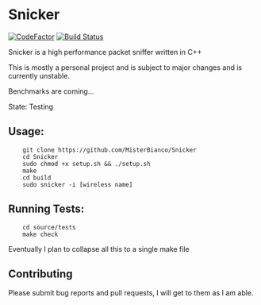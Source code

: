 Snicker
===

[![CodeFactor](https://www.codefactor.io/repository/github/misterbianco/snicker/badge)](https://www.codefactor.io/repository/github/misterbianco/snicker)
[![Build Status](https://travis-ci.org/MisterBianco/Snicker.svg?branch=master)](https://travis-ci.org/MisterBianco/Snicker)

Snicker is a high performance packet sniffer written in C++

This is mostly a personal project and is subject to major changes and is currently unstable.

Benchmarks are coming...

State: Testing

Usage:
---

```
    git clone https://github.com/MisterBianco/Snicker
    cd Snicker
    sudo chmod +x setup.sh && ./setup.sh
    make
    cd build
    sudo snicker -i [wireless name]
```

Running Tests:
---

```
    cd source/tests
    make check
```

Eventually I plan to collapse all this to a single make file

Contributing
---

Please submit bug reports and pull requests, I will get to them as I am able.
